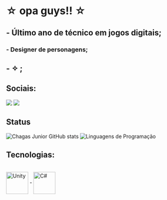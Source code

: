 # ☆ opa guys!! ☆

##   - Último ano de técnico em jogos digitais;
###   - Designer de personagens;
##
##   - ✧ ;

## Sociais: 
<div> 
  <a href="https://www.instagram.com/_stnymybee/" target="_blank"><img src="https://img.shields.io/badge/-Instagram-%23E4405F?style=for-the-badge&logo=instagram&logoColor=white" target="_blank"></a>
  <a href = "mailto:stephanydeoliveirapaula8@gmail.com"><img src="https://img.shields.io/badge/-Gmail-%23333?style=for-the-badge&logo=gmail&logoColor=white" target="_blank"></a>

  
</div>

## Status
![Chagas Junior GitHub stats](https://github-readme-stats.vercel.app/api?username=stephssanny&show_icons=true&theme=Gradient)
![Linguagens de Programação](https://github-readme-stats.vercel.app/api/top-langs/?username=stephssanny&layout=compact&hide_title=true&theme=radical)

## Tecnologias:
<div style="display: inline_block"><br/>
   <img align="center" alt="Unity" heigth = 60 width = 60 src=  "https://cdn.jsdelivr.net/gh/devicons/devicon/icons/unity/unity-original.svg" />
-
  <img align="center" alt="C#" heigth = 60 width = 60 src= "https://cdn.jsdelivr.net/gh/devicons/devicon/icons/csharp/csharp-original.svg" />
 
  
                                     

